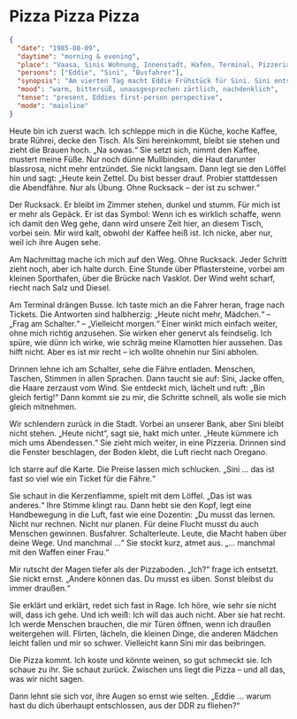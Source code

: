 # Pizza Pizza Pizza

```json
{
  "date": "1985-08-09",
  "daytime": "morning & evening",
  "place": "Vaasa, Sinis Wohnung, Innenstadt, Hafen, Terminal, Pizzeria",
  "persons": ["Eddie", "Sini", "Busfahrer"],
  "synopsis": "Am vierten Tag macht Eddie Frühstück für Sini. Sini entscheidet, dass es heute keinen Zettel mehr gibt – Eddie soll stattdessen die Abendfähre als Übung ausprobieren, aber ohne Rucksack, der noch zu schwer ist. Für Eddie ist der Rucksack ein Symbol: Sollte es klappen, wäre ihre schöne Zeit mit Sini vorbei. Am Nachmittag geht Eddie ohne Rucksack zum Terminal, bekommt dort nur ausweichende oder halbherzige Antworten von den Busfahrern und wartet schließlich auf Sini. Abends gehen sie in eine Pizzeria; Eddie ist von Preisen und Pizza überwältigt. Sini redet sich heraus und stellt den Grundsatz auf, dass Eddie für ihre weitere Flucht unbedingt lernen müsse, auch andere Menschen für sich zu gewinnen – notfalls mit den Waffen einer Frau. Eddie wird klar, dass Sini sie eigentlich nicht ziehen lassen will – und dass sie selbst auch nicht gehen will. Doch sie erkennt auch, dass Sinis Lektionen wichtig für ihre Zukunft sind.",
  "mood": "warm, bittersüß, unausgesprochen zärtlich, nachdenklich",
  "tense": "present, Eddies first-person perspective",
  "mode": "mainline"
}
```

Heute bin ich zuerst wach. Ich schleppe mich in die Küche, koche Kaffee, brate
Rührei, decke den Tisch. Als Sini hereinkommt, bleibt sie stehen und zieht die
Brauen hoch. „Na sowas.“ Sie setzt sich, nimmt den Kaffee, mustert meine Füße.
Nur noch dünne Mullbinden, die Haut darunter blassrosa, nicht mehr entzündet.
Sie nickt langsam. Dann legt sie den Löffel hin und sagt: „Heute kein Zettel. Du
bist besser drauf. Probier stattdessen die Abendfähre. Nur als Übung. Ohne
Rucksack – der ist zu schwer.“

Der Rucksack. Er bleibt im Zimmer stehen, dunkel und stumm. Für mich ist er mehr
als Gepäck. Er ist das Symbol: Wenn ich es wirklich schaffe, wenn ich damit den
Weg gehe, dann wird unsere Zeit hier, an diesem Tisch, vorbei sein. Mir wird
kalt, obwohl der Kaffee heiß ist. Ich nicke, aber nur, weil ich ihre Augen sehe.

Am Nachmittag mache ich mich auf den Weg. Ohne Rucksack. Jeder Schritt zieht
noch, aber ich halte durch. Eine Stunde über Pflastersteine, vorbei am kleinen
Sporthafen, über die Brücke nach Vasklot. Der Wind weht scharf, riecht nach Salz
und Diesel.

Am Terminal drängen Busse. Ich taste mich an die Fahrer heran, frage nach
Tickets. Die Antworten sind halbherzig: „Heute nicht mehr, Mädchen.“ – „Frag am
Schalter.“ – „Vielleicht morgen.“ Einer winkt mich einfach weiter, ohne mich
richtig anzusehen. Sie wirken eher genervt als feindselig. Ich spüre, wie dünn
ich wirke, wie schräg meine Klamotten hier aussehen. Das hilft nicht. Aber es
ist mir recht – ich wollte ohnehin nur Sini abholen.

Drinnen lehne ich am Schalter, sehe die Fähre entladen. Menschen, Taschen,
Stimmen in allen Sprachen. Dann taucht sie auf: Sini, Jacke offen, die Haare
zerzaust vom Wind. Sie entdeckt mich, lächelt und ruft: „Bin gleich fertig!“
Dann kommt sie zu mir, die Schritte schnell, als wolle sie mich gleich
mitnehmen.

Wir schlendern zurück in die Stadt. Vorbei an unserer Bank, aber Sini bleibt
nicht stehen. „Heute nicht“, sagt sie, hakt mich unter. „Heute kümmere ich mich
ums Abendessen.“ Sie zieht mich weiter, in eine Pizzeria. Drinnen sind die
Fenster beschlagen, der Boden klebt, die Luft riecht nach Oregano.

Ich starre auf die Karte. Die Preise lassen mich schlucken. „Sini … das ist fast
so viel wie ein Ticket für die Fähre.“

Sie schaut in die Kerzenflamme, spielt mit dem Löffel. „Das ist was anderes.“
Ihre Stimme klingt rau. Dann hebt sie den Kopf, legt eine Handbewegung in die
Luft, fast wie eine Dozentin: „Du musst das lernen. Nicht nur rechnen. Nicht nur
planen. Für deine Flucht musst du auch Menschen gewinnen. Busfahrer.
Schalterleute. Leute, die Macht haben über deine Wege. Und manchmal …“ Sie
stockt kurz, atmet aus. „… manchmal mit den Waffen einer Frau.“

Mir rutscht der Magen tiefer als der Pizzaboden. „Ich?“ frage ich entsetzt. Sie
nickt ernst. „Andere können das. Du musst es üben. Sonst bleibst du immer
draußen.“

Sie erklärt und erklärt, redet sich fast in Rage. Ich höre, wie sehr sie nicht
will, dass ich gehe. Und ich weiß: Ich will das auch nicht. Aber sie hat recht.
Ich werde Menschen brauchen, die mir Türen öffnen, wenn ich draußen weitergehen
will. Flirten, lächeln, die kleinen Dinge, die anderen Mädchen leicht fallen und
mir so schwer. Vielleicht kann Sini mir das beibringen.

Die Pizza kommt. Ich koste und könnte weinen, so gut schmeckt sie. Ich schaue zu
ihr. Sie schaut zurück. Zwischen uns liegt die Pizza – und all das, was wir
nicht sagen.

Dann lehnt sie sich vor, ihre Augen so ernst wie selten. „Eddie … warum hast du
dich überhaupt entschlossen, aus der DDR zu fliehen?“
